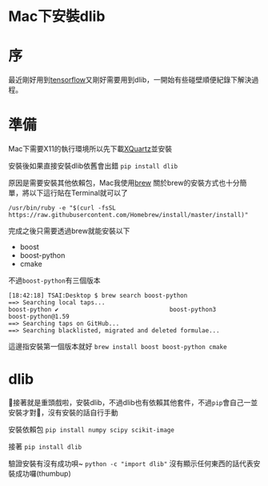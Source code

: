 # Mac下安裝dlib
# 序
最近剛好用到[tensorflow](https://www.tensorflow.org/)又剛好需要用到dlib，一開始有些碰壁順便紀錄下解決過程。

# 準備
Mac下需要X11的執行環境所以先下載[XQuartz](https://www.xquartz.org/)並安裝

安裝後如果直接安裝dlib依舊會出錯
`pip install dlib`

原因是需要安裝其他依賴包，Mac我使用[brew](https://brew.sh)
關於brew的安裝方式也十分簡單，將以下這行貼在Terminal就可以了

```shell
/usr/bin/ruby -e "$(curl -fsSL https://raw.githubusercontent.com/Homebrew/install/master/install)"
```

完成之後只需要透過brew就能安裝以下
 - boost
 - boost-python
 - cmake

不過`boost-python`有三個版本
```
[18:42:18] TSAI:Desktop $ brew search boost-python
==> Searching local taps...
boost-python ✔                               boost-python3                                boost-python@1.59
==> Searching taps on GitHub...
==> Searching blacklisted, migrated and deleted formulae...
```

這邊指安裝第一個版本就好
`brew install boost boost-python cmake`

# dlib
接著就是重頭戲啦，安裝dlib，不過dlib也有依賴其他套件，不過`pip`會自己一並安裝才對，沒有安裝的話自行手動

安裝依賴包
`pip install numpy scipy scikit-image`

接著
`pip install dlib`

驗證安裝有沒有成功唄~
`python -c "import dlib"`
沒有顯示任何東西的話代表安裝成功囉(thumbup)
